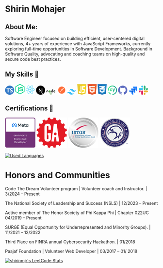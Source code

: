 # Shirin Mohajer
## About Me:

Software Engineer focused on building efficient, user-centered digital solutions, 4+ years of experience with JavaScript Frameworks, currently exploring full-time opportunities in Software Development. Background in Software Quality, advocating and coaching teams on high-quality and secure code best practices.


## My Skills 🚀

<div>
<p align="left">
<a href="https://www.typescriptlang.org/"><img width=30 src='./profile/assets/ts-logo-round-512.png'/></a>
<a href=""><img width=30 src='./profile/assets/nodejs-3-logo.svg'/></a>
<a href=""><img width=30 src='./profile/assets/react-logo.svg'/></a>
<a href=""><img width=30 src='./profile/assets/nextjs-icon.svg'/></a>
<a href=""><img width=30 src='./profile/assets/nodejs-1-logo.svg'/></a>
<a href=""><img width=30 src='./profile/assets/postman-logo.svg'/></a>
<a href="https://tailwindcss.com/"><img width=30 src='./profile/assets/tailwindcss-mark.svg'/></a>  
<a href="https://www.javascript.com/"><img width=30 src='./profile/assets/logo-javascript.svg'/></a>
<a href=""><img width=30 src='./profile/assets/html-logo.svg'/></a>
<a href=""><img width=30 src='./profile/assets/css-3-logo.svg'/></a>
<a href=""><img width=30 src='./profile/assets/cypress-icon.png'/></a>
<a href=""><img width=30 src='./profile/assets/github-icon.svg'/></a>
<a href=""><img width=30 src='./profile/assets/jira-logo.svg'/></a>
<a href=""><img width=30 src='./profile/assets/slack-new-logo.svg'/></a>
</p>
</div>

## Certifications 🚀

<div>
<p>
<a href=""><img width=100 src='./profile/certs/meta-front-end-logo.png'/></a>
<a href=""><img width=100 src='./profile/certs/general-assembly-logo.png'/></a>
<a href=""><img width=100 src='./profile/certs/ISTQB.png'/></a>
<a href=""><img width=100 src='./profile/certs/certified-tester-logo.png'/></a>
</p>
    
[![Used Languages](https://github-readme-stats.vercel.app/api/top-langs/?username=shirinmjr&show_icons=true&theme=dark&layout=compact)](https://github.com/shirinmjr/shirinmjr/blob/master/readme.md)

</div>

# Honors and Communities

Code The Dream Volunteer program | Volunteer coach and Instructor. | 3/2024 – Present

The National Society of Leadership and Success (NSLS) | 12/2023 – Present

Active member of The Honor Society of Phi Kappa Phi | Chapter 022UC 04/2019 – Present

SURGE (Equal Opportunity for Underrepresented and Minority Groups). | 11/2021 – 12/2022 

Third Place on FINRA annual Cybersecurity Hackathon. | 01/2018

Paajaf Foundation | Volunteer Web Developer | 03/2017 – 01/ 2018

[![shirinmjr's LeetCode Stats](https://leetcode-stats.vercel.app/api?username=shirinmjr&theme=Dark)](https://leetcode.com/u/ShirinMjr/)
<!--
[![trophy](https://github-profile-trophy.vercel.app/?username=ryo-ma&theme=algolia)](https://github.com/ryo-ma/github-profile-trophy)
![Top Langs](https://github-readme-stats.vercel.app/api/top-langs/?username=anuraghazra&layout=compact)
--->


<!--
## Connect with Me 🌐

<p align="left">
  <a href="https://github.com/shirinmjr" target="_blank" rel="noreferrer">
    <picture>
      <source media="(prefers-color-scheme: dark)" srcset="https://raw.githubusercontent.com/danielcranney/readme-generator/main/public/icons/socials/github-dark.svg" />
      <source media="(prefers-color-scheme: light)" srcset="https://raw.githubusercontent.com/danielcranney/readme-generator/main/public/icons/socials/github.svg" />
      <img src="https://raw.githubusercontent.com/danielcranney/readme-generator/main/public/icons/socials/github.svg" width="32" height="32" />
    </picture>
  </a>&nbsp;&nbsp;
 <a href="https://www.linkedin.com/in/shirinmohajer/" target="_blank" rel="noreferrer">
    <img src="https://raw.githubusercontent.com/danielcranney/readme-generator/main/public/icons/socials/linkedin.svg" width="32" height="32" alt="LinkedIn" /></a>&nbsp;&nbsp;&nbsp;&nbsp;
<a align="left">
 <img src="https://komarev.com/ghpvc/?username=shirinmjr&label=Profile%20views&color=0e75b6&style=for-the-badge" alt="shirinmjr" width="auto" height="32" />
</a>
</p>
<h3 align="left">Languages and Tools:</h3>

**shirinmjr/shirinmjr** is a ✨ _special_ ✨ repository because its `README.md` (this file) appears on your GitHub profile.

Here are some ideas to get you started:

- 🔭 I’m currently working on ...
- 🌱 I’m currently learning ...
- 👯 I’m looking to collaborate on ...
- 🤔 I’m looking for help with ...
- 💬 Ask me about ...
- 📫 How to reach me: ...
- 😄 Pronouns: ...
- ⚡ Fun fact: ...
-->
